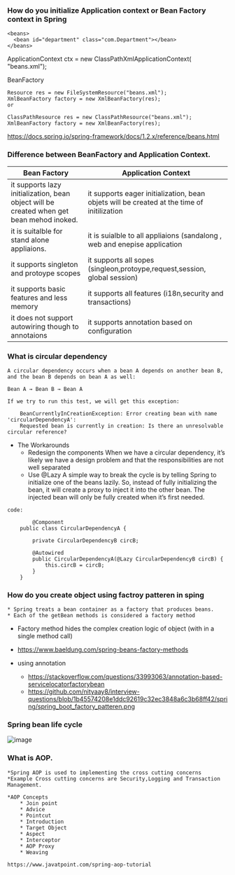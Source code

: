 ### How do you initialize Application context or Bean Factory context in Spring

    <beans>   
      <bean id="department" class="com.Department"></bean>   
    </beans>  

   ApplicationContext ctx = new ClassPathXmlApplicationContext( "beans.xml");
   
   BeanFactory
   
    Resource res = new FileSystemResource("beans.xml");
    XmlBeanFactory factory = new XmlBeanFactory(res);
    or

    ClassPathResource res = new ClassPathResource("beans.xml");
    XmlBeanFactory factory = new XmlBeanFactory(res);
   
   https://docs.spring.io/spring-framework/docs/1.2.x/reference/beans.html
   
### Difference between BeanFactory and Application Context.

|Bean Factory|Application Context|
|------------|-------------------|
|it supports lazy initialization, bean object will be created when get bean mehod inoked.|it supports eager initialization, bean objets will be created at the time of initilization |
|it is suitalble for stand alone appliaions.|it is suialble to all appliaions (sandalong , web and enepise application|
|it supports singleton and protoype scopes|it supports all sopes (singleon,protoype,request,session, global session)|
|it supports basic features and less memory|it supports all features (i18n,security and transactions)|
|it does not support autowiring though to annotaions|it supports annotation based on configuration|


### What is circular dependency
    A circular dependency occurs when a bean A depends on another bean B, and the bean B depends on bean A as well:

    Bean A → Bean B → Bean A
    
    If we try to run this test, we will get this exception:
    
        BeanCurrentlyInCreationException: Error creating bean with name 'circularDependencyA':
        Requested bean is currently in creation: Is there an unresolvable circular reference?
        
   * The Workarounds
     * Redesign the components
        When we have a circular dependency, it’s likely we have a design problem and that the responsibilities are not well separated
     * Use @Lazy
     A simple way to break the cycle is by telling Spring to initialize one of the beans lazily. So, instead of fully initializing the bean, 
     it will create a proxy to inject it into the other bean. The injected bean will only be fully created when it’s first needed.
     
    code:
    
            @Component
        public class CircularDependencyA {

            private CircularDependencyB circB;

            @Autowired
            public CircularDependencyA(@Lazy CircularDependencyB circB) {
                this.circB = circB;
            }
        }

### How do you create object using factroy patteren in sping
    * Spring treats a bean container as a factory that produces beans.
    * Each of the getBean methods is considered a factory method
    
  * Factory method hides the complex creation logic of object (with in a single method call)
  * https://www.baeldung.com/spring-beans-factory-methods
  
  * using annotation
      * https://stackoverflow.com/questions/33993063/annotation-based-servicelocatorfactorybean
      * https://github.com/nityaay8/interview-questions/blob/1b45574208e1ddc92619c32ec3848a6c3b68ff42/spring/spring_boot_factory_patteren.png



### Spring bean life cycle

  ![image](https://user-images.githubusercontent.com/20619643/192209460-31018af7-81ab-4085-91e9-247501487912.png)


### What is AOP.
    *Spring AOP is used to implementing the cross cutting concerns
    *Example Cross cutting concerns are Security,Logging and Transaction Management.
    
    *AOP Concepts
        * Join point
        * Advice
        * Pointcut
        * Introduction
        * Target Object
        * Aspect
        * Interceptor
        * AOP Proxy
        * Weaving
    
    https://www.javatpoint.com/spring-aop-tutorial
    

